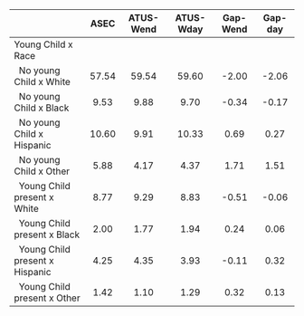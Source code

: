 
|                      |         ASEC |    ATUS-Wend |    ATUS-Wday |     Gap-Wend |      Gap-day |
| -------------------- | :----------: | :----------: | :----------: | :----------: | :----------: |
| Young Child x Race   |              |              |              |              |              |
| &nbsp;&nbsp;No young Child x White |        57.54 |        59.54 |        59.60 |        -2.00 |        -2.06 |
| &nbsp;&nbsp;No young Child x Black |         9.53 |         9.88 |         9.70 |        -0.34 |        -0.17 |
| &nbsp;&nbsp;No young Child x Hispanic |        10.60 |         9.91 |        10.33 |         0.69 |         0.27 |
| &nbsp;&nbsp;No young Child x Other |         5.88 |         4.17 |         4.37 |         1.71 |         1.51 |
| &nbsp;&nbsp;Young Child present x White |         8.77 |         9.29 |         8.83 |        -0.51 |        -0.06 |
| &nbsp;&nbsp;Young Child present x Black |         2.00 |         1.77 |         1.94 |         0.24 |         0.06 |
| &nbsp;&nbsp;Young Child present x Hispanic |         4.25 |         4.35 |         3.93 |        -0.11 |         0.32 |
| &nbsp;&nbsp;Young Child present x Other |         1.42 |         1.10 |         1.29 |         0.32 |         0.13 |

